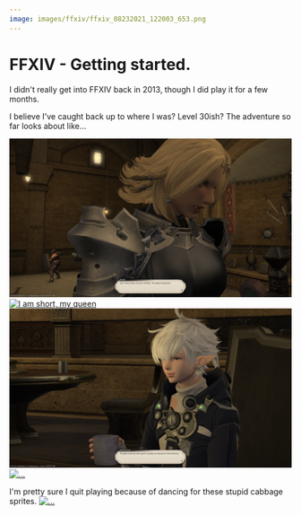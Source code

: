 ```yaml
---
image: images/ffxiv/ffxiv_08232021_122003_653.png
---
```


# FFXIV - Getting started.

I didn't really get into FFXIV back in 2013, though I did play it for a few months. 

I believe I've caught back up to where I was? Level 30ish? The adventure so far looks about like...

<a href="/images/ffxiv/ffxiv_08232021_121952_790.png">![](/images/ffxiv/ffxiv_08232021_121952_790.png "yes, my queen")</a>
<a href="/images/ffxiv/ffxiv_08232021_122003_653.png">![](/images/ffxiv/ffxiv_08232021_122003_653.png "I am short, my queen")</a>
<a href="/images/ffxiv/ffxiv_12062021_080740_983.png">![](/images/ffxiv/ffxiv_12062021_080740_983.png "...")</a>
<a href="/images/ffxiv/ffxiv_12122021_002258_946.png">![](/images/ffxiv/ffxiv_12122021_002258_946.png "...")</a>

I'm pretty sure I quit playing because of dancing for these stupid cabbage sprites. 
<a href="/images/ffxiv/ffxiv_12122021_004721_700.png">![](/images/ffxiv/ffxiv_12122021_004721_700.png "...")</a>